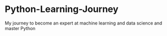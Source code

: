 # Python-Learning-Journey
My journey to become an expert at machine learning and data science and master Python
